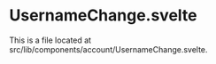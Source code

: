 # UsernameChange.svelte

This is a file located at src/lib/components/account/UsernameChange.svelte.
